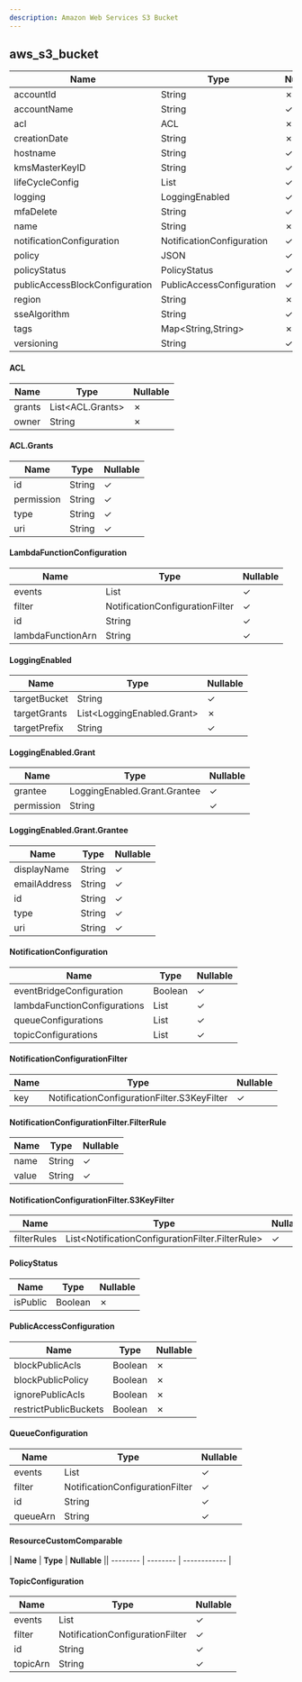 ```yaml
---
description: Amazon Web Services S3 Bucket
---
```

aws_s3_bucket
-------------

| **Name**                       | **Type**                  | **Nullable** |
| ------------------------------ | ------------------------- | ------------ |
| accountId                      | String                    | &cross;      |
| accountName                    | String                    | &check;      |
| acl                            | ACL                       | &cross;      |
| creationDate                   | String                    | &cross;      |
| hostname                       | String                    | &check;      |
| kmsMasterKeyID                 | String                    | &check;      |
| lifeCycleConfig                | List<JSON>                | &check;      |
| logging                        | LoggingEnabled            | &check;      |
| mfaDelete                      | String                    | &check;      |
| name                           | String                    | &cross;      |
| notificationConfiguration      | NotificationConfiguration | &check;      |
| policy                         | JSON                      | &check;      |
| policyStatus                   | PolicyStatus              | &check;      |
| publicAccessBlockConfiguration | PublicAccessConfiguration | &check;      |
| region                         | String                    | &cross;      |
| sseAlgorithm                   | String                    | &check;      |
| tags                           | Map<String,String>        | &cross;      |
| versioning                     | String                    | &check;      |

#### ACL
| **Name** | **Type**         | **Nullable** |
| -------- | ---------------- | ------------ |
| grants   | List<ACL.Grants> | &cross;      |
| owner    | String           | &cross;      |

#### ACL.Grants
| **Name**   | **Type** | **Nullable** |
| ---------- | -------- | ------------ |
| id         | String   | &check;      |
| permission | String   | &check;      |
| type       | String   | &check;      |
| uri        | String   | &check;      |

#### LambdaFunctionConfiguration
| **Name**          | **Type**                        | **Nullable** |
| ----------------- | ------------------------------- | ------------ |
| events            | List<String>                    | &check;      |
| filter            | NotificationConfigurationFilter | &check;      |
| id                | String                          | &check;      |
| lambdaFunctionArn | String                          | &check;      |

#### LoggingEnabled
| **Name**     | **Type**                   | **Nullable** |
| ------------ | -------------------------- | ------------ |
| targetBucket | String                     | &check;      |
| targetGrants | List<LoggingEnabled.Grant> | &cross;      |
| targetPrefix | String                     | &check;      |

#### LoggingEnabled.Grant
| **Name**   | **Type**                     | **Nullable** |
| ---------- | ---------------------------- | ------------ |
| grantee    | LoggingEnabled.Grant.Grantee | &check;      |
| permission | String                       | &check;      |

#### LoggingEnabled.Grant.Grantee
| **Name**     | **Type** | **Nullable** |
| ------------ | -------- | ------------ |
| displayName  | String   | &check;      |
| emailAddress | String   | &check;      |
| id           | String   | &check;      |
| type         | String   | &check;      |
| uri          | String   | &check;      |

#### NotificationConfiguration
| **Name**                     | **Type**                          | **Nullable** |
| ---------------------------- | --------------------------------- | ------------ |
| eventBridgeConfiguration     | Boolean                           | &check;      |
| lambdaFunctionConfigurations | List<LambdaFunctionConfiguration> | &check;      |
| queueConfigurations          | List<QueueConfiguration>          | &check;      |
| topicConfigurations          | List<TopicConfiguration>          | &check;      |

#### NotificationConfigurationFilter
| **Name** | **Type**                                    | **Nullable** |
| -------- | ------------------------------------------- | ------------ |
| key      | NotificationConfigurationFilter.S3KeyFilter | &check;      |

#### NotificationConfigurationFilter.FilterRule
| **Name** | **Type** | **Nullable** |
| -------- | -------- | ------------ |
| name     | String   | &check;      |
| value    | String   | &check;      |

#### NotificationConfigurationFilter.S3KeyFilter
| **Name**    | **Type**                                         | **Nullable** |
| ----------- | ------------------------------------------------ | ------------ |
| filterRules | List<NotificationConfigurationFilter.FilterRule> | &check;      |

#### PolicyStatus
| **Name** | **Type** | **Nullable** |
| -------- | -------- | ------------ |
| isPublic | Boolean  | &cross;      |

#### PublicAccessConfiguration
| **Name**              | **Type** | **Nullable** |
| --------------------- | -------- | ------------ |
| blockPublicAcls       | Boolean  | &cross;      |
| blockPublicPolicy     | Boolean  | &cross;      |
| ignorePublicAcls      | Boolean  | &cross;      |
| restrictPublicBuckets | Boolean  | &cross;      |

#### QueueConfiguration
| **Name** | **Type**                        | **Nullable** |
| -------- | ------------------------------- | ------------ |
| events   | List<String>                    | &check;      |
| filter   | NotificationConfigurationFilter | &check;      |
| id       | String                          | &check;      |
| queueArn | String                          | &check;      |

#### ResourceCustomComparable
| **Name** | **Type** | **Nullable** || -------- | -------- | ------------ |


#### TopicConfiguration
| **Name** | **Type**                        | **Nullable** |
| -------- | ------------------------------- | ------------ |
| events   | List<String>                    | &check;      |
| filter   | NotificationConfigurationFilter | &check;      |
| id       | String                          | &check;      |
| topicArn | String                          | &check;      |
